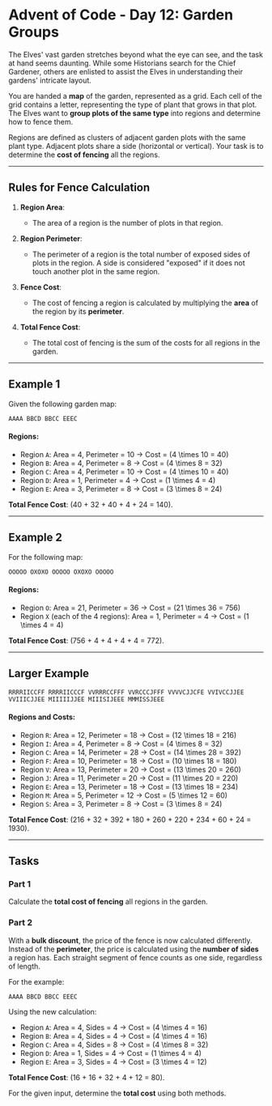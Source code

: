 # Advent of Code - Day 12: Garden Groups

The Elves' vast garden stretches beyond what the eye can see, and the task at hand seems daunting. While some Historians search for the Chief Gardener, others are enlisted to assist the Elves in understanding their gardens' intricate layout.

You are handed a **map** of the garden, represented as a grid. Each cell of the grid contains a letter, representing the type of plant that grows in that plot. The Elves want to **group plots of the same type** into regions and determine how to fence them. 

Regions are defined as clusters of adjacent garden plots with the same plant type. Adjacent plots share a side (horizontal or vertical). Your task is to determine the **cost of fencing** all the regions.

---

## Rules for Fence Calculation

1. **Region Area**:
   - The area of a region is the number of plots in that region.

2. **Region Perimeter**:
   - The perimeter of a region is the total number of exposed sides of plots in the region. A side is considered "exposed" if it does not touch another plot in the same region.

3. **Fence Cost**:
   - The cost of fencing a region is calculated by multiplying the **area** of the region by its **perimeter**.

4. **Total Fence Cost**:
   - The total cost of fencing is the sum of the costs for all regions in the garden.

---

## Example 1

Given the following garden map:

```
AAAA BBCD BBCC EEEC
```


#### Regions:
- Region `A`: Area = 4, Perimeter = 10 → Cost = \(4 \times 10 = 40\)
- Region `B`: Area = 4, Perimeter = 8 → Cost = \(4 \times 8 = 32\)
- Region `C`: Area = 4, Perimeter = 10 → Cost = \(4 \times 10 = 40\)
- Region `D`: Area = 1, Perimeter = 4 → Cost = \(1 \times 4 = 4\)
- Region `E`: Area = 3, Perimeter = 8 → Cost = \(3 \times 8 = 24\)

**Total Fence Cost**: \(40 + 32 + 40 + 4 + 24 = 140\).

---

## Example 2

For the following map:

```
OOOOO OXOXO OOOOO OXOXO OOOOO
```


#### Regions:
- Region `O`: Area = 21, Perimeter = 36 → Cost = \(21 \times 36 = 756\)
- Region `X` (each of the 4 regions): Area = 1, Perimeter = 4 → Cost = \(1 \times 4 = 4\)

**Total Fence Cost**: \(756 + 4 + 4 + 4 + 4 = 772\).

---

## Larger Example

```
RRRRIICCFF RRRRIICCCF VVRRRCCFFF VVRCCCJFFF VVVVCJJCFE VVIVCCJJEE VVIIICJJEE MIIIIIJJEE MIIISIJEEE MMMISSJEEE
```


#### Regions and Costs:
- Region `R`: Area = 12, Perimeter = 18 → Cost = \(12 \times 18 = 216\)
- Region `I`: Area = 4, Perimeter = 8 → Cost = \(4 \times 8 = 32\)
- Region `C`: Area = 14, Perimeter = 28 → Cost = \(14 \times 28 = 392\)
- Region `F`: Area = 10, Perimeter = 18 → Cost = \(10 \times 18 = 180\)
- Region `V`: Area = 13, Perimeter = 20 → Cost = \(13 \times 20 = 260\)
- Region `J`: Area = 11, Perimeter = 20 → Cost = \(11 \times 20 = 220\)
- Region `E`: Area = 13, Perimeter = 18 → Cost = \(13 \times 18 = 234\)
- Region `M`: Area = 5, Perimeter = 12 → Cost = \(5 \times 12 = 60\)
- Region `S`: Area = 3, Perimeter = 8 → Cost = \(3 \times 8 = 24\)

**Total Fence Cost**: \(216 + 32 + 392 + 180 + 260 + 220 + 234 + 60 + 24 = 1930\).

---

## Tasks

### Part 1

Calculate the **total cost of fencing** all regions in the garden.

### Part 2

With a **bulk discount**, the price of the fence is now calculated differently. Instead of the **perimeter**, the price is calculated using the **number of sides** a region has. Each straight segment of fence counts as one side, regardless of length.

For the example:

```
AAAA BBCD BBCC EEEC
```


Using the new calculation:
- Region `A`: Area = 4, Sides = 4 → Cost = \(4 \times 4 = 16\)
- Region `B`: Area = 4, Sides = 4 → Cost = \(4 \times 4 = 16\)
- Region `C`: Area = 4, Sides = 8 → Cost = \(4 \times 8 = 32\)
- Region `D`: Area = 1, Sides = 4 → Cost = \(1 \times 4 = 4\)
- Region `E`: Area = 3, Sides = 4 → Cost = \(3 \times 4 = 12\)

**Total Fence Cost**: \(16 + 16 + 32 + 4 + 12 = 80\).

For the given input, determine the **total cost** using both methods.
